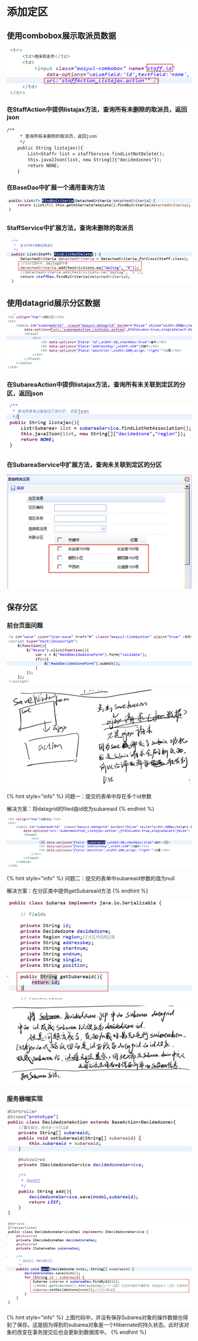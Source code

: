 # 添加定区

## 使用combobox展示取派员数据

![](../../../../.gitbook/assets/image%20%28201%29.png)

### 在StaffAction中提供listajax方法，查询所有未删除的取派员，返回json

```text
/**
	 * 查询所有未删除的取派员，返回json
	 */
	public String listajax(){
		List<Staff> list = staffService.findListNotDelete();
		this.java2Json(list, new String[]{"decidedzones"});
		return NONE;
	}

```

### 在BaseDao中扩展一个通用查询方法

![](../../../../.gitbook/assets/image%20%2881%29.png)

### StaffService中扩展方法，查询未删除的取派员

![](../../../../.gitbook/assets/image%20%28196%29.png)

## 使用datagrid展示分区数据

![](../../../../.gitbook/assets/image%20%28173%29.png)

### 在SubareaAction中提供listajax方法，查询所有未关联到定区的分区，返回json

![](../../../../.gitbook/assets/image%20%28131%29.png)

### 在SubareaService中扩展方法，查询未关联到定区的分区

![](../../../../.gitbook/assets/image%20%284%29.png)

## 保存分区

### 前台页面问题

![](../../../../.gitbook/assets/image%20%28121%29.png)

![](../../../../.gitbook/assets/image%20%28198%29.png)

{% hint style="info" %}
问题一：提交的表单中存在多个id参数

解决方案：将datagrid的filed由id改为subareaid
{% endhint %}

![](../../../../.gitbook/assets/image%20%28234%29.png)

{% hint style="info" %}
问题二：提交的表单中subareaid参数的值为null

解决方案：在分区类中提供getSubareaid方法
{% endhint %}

![](../../../../.gitbook/assets/image%20%28157%29.png)

![](../../../../.gitbook/assets/image%20%2870%29.png)

### 服务器端实现

![](../../../../.gitbook/assets/image%20%2827%29.png)

![](../../../../.gitbook/assets/image%20%28179%29.png)

{% hint style="info" %}
上图代码中，并没有保存Subarea对象的操作数据也得到了保存。这是因为得到的subarea对象是一个Hibernate的持久状态。此时该对象的改变在事务提交后也会更新到数据库中。
{% endhint %}

